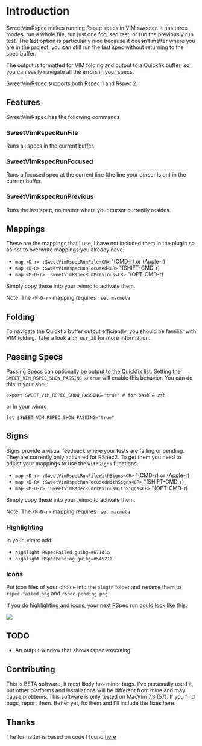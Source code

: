 # Introduction

SweetVimRspec makes running Rspec specs in VIM sweeter. It has
three modes, run a whole file, run just one focused test, or run the
previously run test. The last option is particularly nice because it
doesn't matter where you are in the project, you can still run the last
spec without returning to the spec buffer. 

The output is formatted for VIM folding and output to a Quickfix buffer,
so you can easily navigate all the errors in your specs. 

SweetVimRspec supports both Rspec 1 and Rspec 2. 

## Features

SweetVimRspec has the following commands

### SweetVimRspecRunFile

Runs all specs in the current buffer. 

### SweetVimRspecRunFocused

Runs a focused spec at the current line (the line your cursor is on) in the current buffer. 

### SweetVimRspecRunPrevious 

Runs the last spec, no matter where your cursor currently
resides.

## Mappings

These are the mappings that I use, I have not included them in the
plugin so as not to overwrite mappings you already have.

* `map <D-r> :SweetVimRspecRunFile<CR>` "(CMD-r)  or (Apple-r)
* `map <D-R> :SweetVimRspecRunFocused<CR>` "(SHIFT-CMD-r) 
* `map <M-D-r> :SweetVimRspecRunPrevious<CR>` "(OPT-CMD-r)

Simply copy these into your .vimrc to activate them. 

Note: The `<M-D-r>` mapping requires `:set macmeta`

## Folding

To navigate the Quickfix buffer output efficiently, you should be
familiar with VIM folding. Take a look a `:h usr_28` for more
information.

## Passing Specs

Passing Specs can optionally be output to the Quickfix list. Setting the
`SWEET_VIM_RSPEC_SHOW_PASSING` to `true` will enable this behavior. You can do this
in your shell:

	export SWEET_VIM_RSPEC_SHOW_PASSING="true" # for bash & zsh

or in your .vimrc

	let $SWEET_VIM_RSPEC_SHOW_PASSING="true"

## Signs

Signs provide a visual feedback where your tests are failing or pending. They are currently only activated for RSpec2.
To get them you need to adjust your mappings to use the `WithSigns` functions. 

* `map <D-r> :SweetVimRspecRunFileWithSigns<CR>` "(CMD-r)  or (Apple-r)
* `map <D-R> :SweetVimRspecRunFocusedWithSigns<CR>` "(SHIFT-CMD-r) 
* `map <M-D-r> :SweetVimRspecRunPreviousWithSigns<CR>` "(OPT-CMD-r)

Simply copy these into your .vimrc to activate them. 

Note: The `<M-D-r>` mapping requires `:set macmeta`

### Highlighting
In your .vimrc add:
* `highlight RSpecFailed guibg=#671d1a`
* `highlight RSpecPending guibg=#54521a`

### Icons
Put icon files of your choice into the `plugin` folder and rename them to `rspec-failed.png` and `rspec-pending.png`


If you do highlighting and icons, your next RSpec run could look like this:

![](https://img.skitch.com/20110915-8tgij4yyq7t2hu4tx4yf5srpb9.jpg)


## TODO

* An output window that shows rspec executing. 

## Contributing

This is BETA software, it most likely has minor bugs. I've personally
used it, but other platforms and installations will be different from
mine and may cause problems. This software is only tested on MacVim 7.3
(57). If you find bugs, report them. Better yet, fix them and I'll
include the fixes here. 

## Thanks

The formatter is based on code I found [here](https://wincent.com/blog/running-rspec-specs-from-inside-vim)

